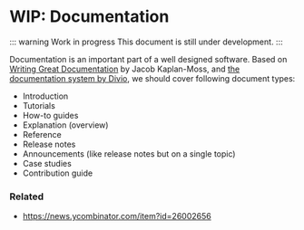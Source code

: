# WIP: Documentation

::: warning Work in progress
This document is still under development.
:::

Documentation is an important part of a well designed software. Based on [Writing Great Documentation](https://jacobian.org/series/great-documentation/) by Jacob Kaplan-Moss, and [the documentation system by Divio](https://documentation.divio.com/), we should cover following document types:

- Introduction
- Tutorials
- How-to guides
- Explanation (overview)
- Reference
- Release notes
- Announcements (like release notes but on a single topic)
- Case studies
- Contribution guide

### Related

- https://news.ycombinator.com/item?id=26002656